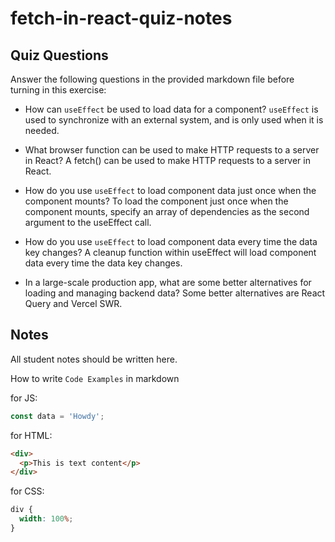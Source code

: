 # fetch-in-react-quiz-notes

## Quiz Questions

Answer the following questions in the provided markdown file before turning in this exercise:

- How can `useEffect` be used to load data for a component?
  `useEffect` is used to synchronize with an external system, and is only used when it is needed.

- What browser function can be used to make HTTP requests to a server in React?
  A fetch() can be used to make HTTP requests to a server in React.

- How do you use `useEffect` to load component data just once when the component mounts?
  To load the component just once when the component mounts, specify an array of dependencies as the second argument to the useEffect call.

- How do you use `useEffect` to load component data every time the data key changes?
  A cleanup function within useEffect will load component data every time the data key changes.

- In a large-scale production app, what are some better alternatives for loading and managing backend data?
  Some better alternatives are React Query and Vercel SWR.

## Notes

All student notes should be written here.

How to write `Code Examples` in markdown

for JS:

```javascript
const data = 'Howdy';
```

for HTML:

```html
<div>
  <p>This is text content</p>
</div>
```

for CSS:

```css
div {
  width: 100%;
}
```
